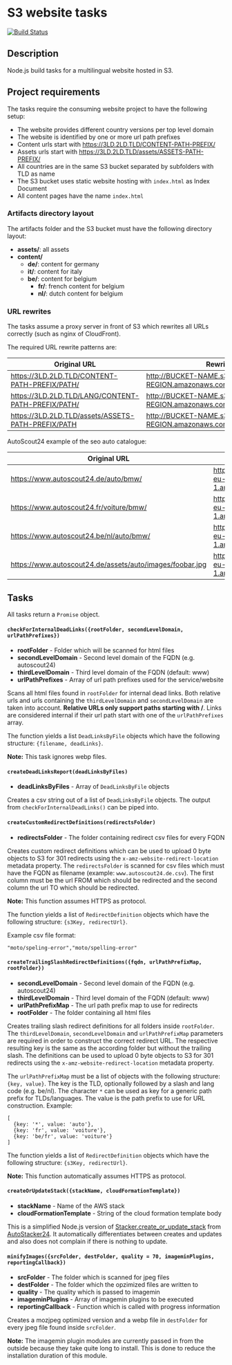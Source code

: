 # S3 website tasks

[![Build Status](https://travis-ci.org/Scout24/s3-website-tasks.svg?branch=master)](https://travis-ci.org/Scout24/s3-website-tasks)

## Description

Node.js build tasks for a multilingual website hosted in S3.

## Project requirements

The tasks require the consuming website project to have the following setup:

* The website provides different country versions per top level domain
* The website is identified by one or more url path prefixes
* Content urls start with https://3LD.2LD.TLD/CONTENT-PATH-PREFIX/
* Assets urls start with https://3LD.2LD.TLD/assets/ASSETS-PATH-PREFIX/
* All countries are in the same S3 bucket separated by subfolders with TLD as name
* The S3 bucket uses static website hosting with `index.html` as Index Document
* All content pages have the name `index.html`

### Artifacts directory layout

The artifacts folder and the S3 bucket must have the following directory layout:

  * **assets/**: all assets
  * **content/**
    * **de/**: content for germany
    * **it/**: content for italy
    * **be/**: content for belgium
      * **fr/**: french content for belgium
      * **nl/**: dutch content for belgium

### URL rewrites

The tasks assume a proxy server in front of S3 which rewrites all URLs correctly (such as nginx of CloudFront).

The required URL rewrite patterns are:

| Original URL | Rewritten URL |
| --- | --- |
| https://3LD.2LD.TLD/CONTENT-PATH-PREFIX/PATH/ | http://BUCKET-NAME.s3-website-AWS-REGION.amazonaws.com/content/TLD/PATH |
| https://3LD.2LD.TLD/LANG/CONTENT-PATH-PREFIX/PATH/ | http://BUCKET-NAME.s3-website-AWS-REGION.amazonaws.com/content/TLD/LANG/PATH |
| https://3LD.2LD.TLD/assets/ASSETS-PATH-PREFIX/PATH | http://BUCKET-NAME.s3-website-AWS-REGION.amazonaws.com/assets/PATH |

AutoScout24 example of the seo auto catalogue:

| Original URL | Rewritten URL |
| --- | --- |
| https://www.autoscout24.de/auto/bmw/ | http://as24-seo-pages-auto.s3-website-eu-west-1.amazonaws.com/content/de/bmw/ |
| https://www.autoscout24.fr/voiture/bmw/ | http://as24-seo-pages-auto.s3-website-eu-west-1.amazonaws.com/content/fr/bmw/ |
| https://www.autoscout24.be/nl/auto/bmw/ | http://as24-seo-pages-auto.s3-website-eu-west-1.amazonaws.com/content/be/nl/bmw/ |
| https://www.autoscout24.de/assets/auto/images/foobar.jpg | http://as24-seo-pages-auto.s3-website-eu-west-1.amazonaws.com/assets/images/foobar.jpg |

## Tasks

All tasks return a `Promise` object.

#### `checkForInternalDeadLinks({rootFolder, secondLevelDomain, urlPathPrefixes})`

* **rootFolder** - Folder which will be scanned for html files
* **secondLevelDomain** - Second level domain of the FQDN (e.g. autoscout24)
* **thirdLevelDomain** - Third level domain of the FQDN (default: www)
* **urlPathPrefixes** - Array of url path prefixes used for the service/website

Scans all html files found in `rootFolder` for internal dead links. Both relative urls and urls containing the `thirdLevelDomain` and `secondLevelDomain` are taken into account. **Relative URLs only support paths starting with /**. Links are considered internal if their url path start with one of the `urlPathPrefixes` array.

The function yields a list `DeadLinksByFile` objects which have the following structure: `{filename, deadLinks}`.

**Note:** This task ignores webp files.

#### `createDeadLinksReport(deadLinksByFiles)`

* **deadLinksByFiles** - Array of `DeadLinksByFile` objects

Creates a csv string out of a list of `DeadLinksByFile` objects. The output from `checkForInternalDeadLinks()` can be piped into.

#### `createCustomRedirectDefinitions(redirectsFolder)`

* **redirectsFolder** - The folder containing redirect csv files for every FQDN

Creates custom redirect definitions which can be used to upload 0 byte objects to S3 for 301 redirects using the `x-amz-website-redirect-location` metadata property. The `redirectsFolder` is scanned for csv files which must have the FQDN as filename (example: `www.autoscout24.de.csv`). The first column must be the url FROM which should be redirected and the second column the url TO which should be redirected.

**Note:** This function assumes HTTPS as protocol.

The function yields a list of `RedirectDefinition` objects which have the following structure: `{s3Key, redirectUrl}`.

Example csv file format:

`"moto/speling-error","moto/spelling-error"`

#### `createTrailingSlashRedirectDefinitions({fqdn, urlPathPrefixMap, rootFolder})`

* **secondLevelDomain** - Second level domain of the FQDN (e.g. autoscout24)
* **thirdLevelDomain** - Third level domain of the FQDN (default: www)
* **urlPathPrefixMap** - The url path prefix map to use for redirects
* **rootFolder** - The folder containing all html files

Creates trailing slash redirect definitions for all folders inside `rootFolder`. The `thirdLevelDomain`, `secondLevelDomain` and `urlPathPrefixMap` parameters are required in order to construct the correct redirect URL. The respective resulting key is the same as the according folder but without the trailing slash. The definitions can be used to upload 0 byte objects to S3 for 301 redirects using the `x-amz-website-redirect-location` metadata property.

The `urlPathPrefixMap` must be a list of objects with the following structure: `{key, value}`. The key is the TLD, optionally followed by a slash and lang code (e.g. be/nl). The character `*` can be used as key for a generic path prefix for TLDs/languages. The value is the path prefix to use for URL construction. Example:

```
[
  {key: '*', value: 'auto'},
  {key: 'fr', value: 'voiture'},
  {key: 'be/fr', value: 'voiture'}
]
```

The function yields a list of `RedirectDefinition` objects which have the following structure: `{s3Key, redirectUrl}`.

**Note:** This function automatically assumes HTTPS as protocol.

#### `createOrUpdateStack({stackName, cloudFormationTemplate})`

* **stackName** - Name of the AWS stack
* **cloudFormationTemplate** - String of the cloud formation template body

This is a simplified Node.js version of [Stacker.create_or_update_stack](https://github.com/Scout24/autostacker24#create-or-update) from [AutoStacker24](https://github.com/Scout24/autostacker24). It automatically differentiates between creates and updates and also does not complain if there is nothing to update.

#### `minifyImages({srcFolder, destFolder, quality = 70, imageminPlugins, reportingCallback})`

* **srcFolder** - The folder which is scanned for jpeg files
* **destFolder** - The folder which the opzimized files are written to
* **quality** - The quality which is passed to imagemin
* **imageminPlugins** - Array of imagemin plugins to be executed
* **reportingCallback** - Function which is called with progress information

Creates a mozjpeg optimized version and a webp file in `destFolder` for every jpeg file found inside `srcFolder`.

**Note:** The imagemin plugin modules are currently passed in from the outside because they take quite long to install. This is done to reduce the installation duration of this module.
